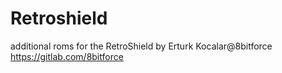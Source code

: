 # Retroshield
 additional roms for the RetroShield by Erturk Kocalar@8bitforce https://gitlab.com/8bitforce
